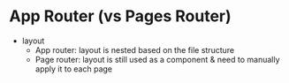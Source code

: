 # App Router (vs Pages Router)

- layout
  - App router: layout is nested based on the file structure
  - Page router: layout is still used as a component & need to manually apply it to each page
